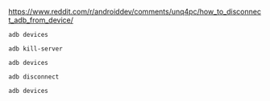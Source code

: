 https://www.reddit.com/r/androiddev/comments/unq4pc/how_to_disconnect_adb_from_device/

```
adb devices 

adb kill-server

adb devices 

adb disconnect 

adb devices
```